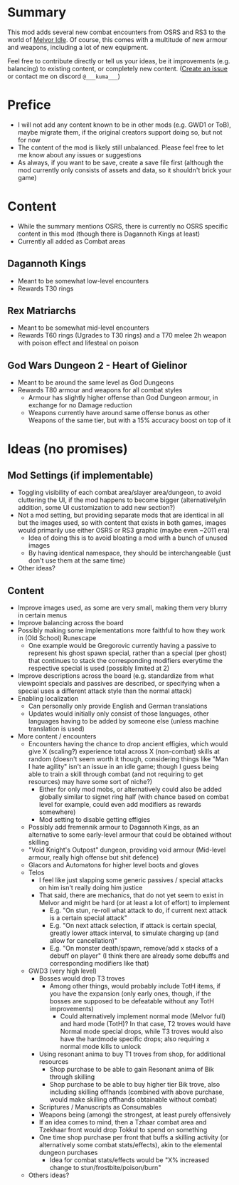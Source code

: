 # Summary
This mod adds several new combat encounters from OSRS and RS3 to the world of [Melvor Idle](https://www.melvoridle.com/). Of course, this comes with a multitude of new armour and weapons, including a lot of new equipment.

Feel free to contribute directly or tell us your ideas, be it improvements (e.g. balancing) to existing content, or completely new content. ([Create an issue](https://github.com/KumaV1/Runescape-Encounters-in-Melvor/issues) or contact me on discord `@___kuma___`)

# Prefice
* I will not add any content known to be in other mods (e.g. GWD1 or ToB), maybe migrate them, if the original creators support doing so, but not for now
* The content of the mod is likely still unbalanced. Please feel free to let me know about any issues or suggestions
* As always, if you want to be save, create a save file first (although the mod currently only consists of assets and data, so it shouldn't brick your game)


# Content
* While the summary mentions OSRS, there is currently no OSRS specific content in this mod (though there is Dagannoth Kings at least)
* Currently all added as Combat areas

## Dagannoth Kings
* Meant to be somewhat low-level encounters
* Rewards T30 rings

## Rex Matriarchs
* Meant to be somewhat mid-level encounters
* Rewards T60 rings (Ugrades to T30 rings) and a T70 melee 2h weapon with poison effect and lifesteal on poison

## God Wars Dungeon 2 - Heart of Gielinor
* Meant to be around the same level as God Dungeons
* Rewards T80 armour and weapons for all combat styles
  * Armour has slightly higher offense than God Dungeon armour, in exchange for no Damage reduction
  * Weapons currently have around same offense bonus as other Weapons of the same tier, but with a 15% accuracy boost on top of it

# Ideas (no promises)

## Mod Settings (if implementable)
* Toggling visibility of each combat area/slayer area/dungeon, to avoid cluttering the UI, if the mod happens to become bigger (alternatively/in addition, some UI customization to add new section?)
* Not a mod setting, but providing separate mods that are identical in all but the images used, 
  so with content that exists in both games, images would primarily use either OSRS or RS3 graphic (maybe even ~2011 era)
  * Idea of doing this is to avoid bloating a mod with a bunch of unused images
  * By having identical namespace, they should be interchangeable (just don't use them at the same time)
* Other ideas?

## Content
* Improve images used, as some are very small, making them very blurry in certain menus
* Improve balancing across the board
* Possibly making some implementations more faithful to how they work in (Old School) Runescape
  * One example would be Gregorovic currently having a passive to represent his ghost spawn special, rather than a special (per ghost) that continues to stack the corresponding modifiers everytime the respective special is used (possibly limited at 2)
* Improve descriptions across the board (e.g. standardize from what viewpoint specials and passives are described, or specifying when a special uses a different attack style than the normal attack)
* Enabling localization
  * Can personally only provide English and German translations
  * Updates would initially only consist of those languages, other languages having to be added by someone else (unless machine translation is used)
* More content / encounters
  * Encounters having the chance to drop ancient effigies, which would give X (scaling?) experience total across X (non-combat) skills at random (doesn't seem worth it though, considering things like "Man I hate agility" isn't an issue in an idle game; though I guess being able to train a skill through combat (and not requiring to get resources) may have some sort of niche?)
    * Either for only mod mobs, or alternatively could also be added globally similar to signet ring half (with chance based on combat level for example, could even add modifiers as rewards somewhere)
    * Mod setting to disable getting effigies
  * Possibly add fremennik armour to Dagannoth Kings, as an alternative to some early-level armour that could be obtained without skilling
  * "Void Knight's Outpost" dungeon, providing void armour (Mid-level armour, really high offense but shit defence)
  * Glacors and Automatons for higher level boots and gloves
  * Telos
    * I feel like just slapping some generic passives / special attacks on him isn't really doing him justice
    * That said, there are mechanics, that do not yet seem to exist in Melvor and might be hard (or at least a lot of effort) to implement
      * E.g. "On stun, re-roll what attack to do, if current next attack is a certain special attack"
      * E.g. "On next attack selection, if attack is certain special, greatly lower attack interval, to simulate charging up (and allow for cancellation)"
      * E.g. "On monster death/spawn, remove/add x stacks of a debuff on player" (I think there are already some debuffs and corresponding modifiers like that)
  * GWD3 (very high level)
    * Bosses would drop T3 troves
      * Among other things, would probably include TotH items, if you have the expansion (only early ones, though, if the bosses are supposed to be defeatable without any TotH improvements)
        * Could alternatively implement normal mode (Melvor full) and hard mode (TotH)? In that case, T2 troves would have Normal mode special drops, while T3 troves would also have the hardmode specific drops; also requiring x normal mode kills to unlock
    * Using resonant anima to buy T1 troves from shop, for additional resources
      * Shop purchase to be able to gain Resonant anima of Bik through skilling
      * Shop purchase to be able to buy higher tier Bik trove, also including skilling offhands (combined with above purchase, would make skilling offhands obtainable without combat)
    * Scriptures / Manuscripts as Consumables
    * Weapons being (among) the strongest, at least purely offensively
    * If an idea comes to mind, then a Tzhaar combat area and Tzekhaar front would drop Tokkul to spend on something
    * One time shop purchase per front that buffs a skilling activity (or alternatively some combat stats/effects), akin to the elemental dungeon purchases
      * Idea for combat stats/effects would be "X% increased change to stun/frostbite/poison/burn"
  * Others ideas?